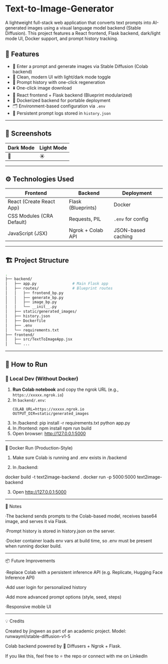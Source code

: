 # Text-to-Image-Generator
A lightweight full-stack web application that converts text prompts into AI-generated images using a visual language model backend (Stable Diffusion).   This project features a React frontend, Flask backend, dark/light mode UI, Docker support, and prompt history tracking.


## 🌟 Features

- 🧠 Enter a prompt and generate images via Stable Diffusion (Colab backend)
- 🎨 Clean, modern UI with light/dark mode toggle
- 📜 Prompt history with one-click regeneration
- ⬇️ One-click image download
- 🧊 React frontend + Flask backend (Blueprint modularized)
- 🐳 Dockerized backend for portable deployment
- 🗂️ Environment-based configuration via `.env`
- 📝 Persistent prompt logs stored in `history.json`

---

## 📸 Screenshots

| Dark Mode | Light Mode |
|-----------|------------|
| 🌙 | ☀|

---

## ⚙️ Technologies Used

| Frontend                    | Backend            | Deployment |
|----------------------------|--------------------|------------|
| React (Create React App)   | Flask (Blueprints) | Docker     |
| CSS Modules (CRA Default)  | Requests, PIL      | `.env` for config |
| JavaScript (JSX)           | Ngrok + Colab API  | JSON-based caching |

---

## 🏗️ Project Structure

```bash
.
├── backend/
│   ├── app.py                # Main Flask app
│   ├── routes/               # Blueprint routes
│   │   ├── frontend_bp.py
│   │   ├── generate_bp.py
│   │   ├── image_bp.py
│   │   └── __init__.py
│   ├── static/generated_images/
│   ├── history.json
│   ├── Dockerfile
│   ├── .env
│   └── requirements.txt
├── frontend/
│   ├── src/TextToImageApp.jsx
│   └── ...
```
---


## 🚀 How to Run

### 🧪 Local Dev (Without Docker)

1. **Run Colab notebook** and copy the ngrok URL (e.g., `https://xxxxx.ngrok.io`)
2. In `backend/.env`:
   ```env
   COLAB_URL=https://xxxxx.ngrok.io
   OUTPUT_DIR=static/generated_images
3. In /backend:
pip install -r requirements.txt
python app.py
4. In /frontend:
npm install
npm run build
5. Open browser: http://127.0.0.1:5000

---
🐳 Docker Run (Production-Style)

1. Make sure Colab is running and .env exists in /backend

2. In /backend:

docker build -t text2image-backend .
docker run -p 5000:5000 text2image-backend

3. Open http://127.0.0.1:5000
---
🧠 Notes

·The backend sends prompts to the Colab-based model, receives base64 image, and serves it via Flask.

·Prompt history is stored in history.json on the server.

·Docker container loads env vars at build time, so .env must be present when running docker build.

---
📦 Future Improvements

 ·Replace Colab with a persistent inference API (e.g. Replicate, Hugging Face Inference API)

 ·Add user login for personalized history

 ·Add more advanced prompt options (style, seed, steps)

 ·Responsive mobile UI
 
---
💡 Credits

Created by jingwen as part of an academic project.
Model: runwayml/stable-diffusion-v1-5

Colab backend powered by 🤗 Diffusers + Ngrok + Flask.

If you like this, feel free to ⭐️ the repo or connect with me on LinkedIn
